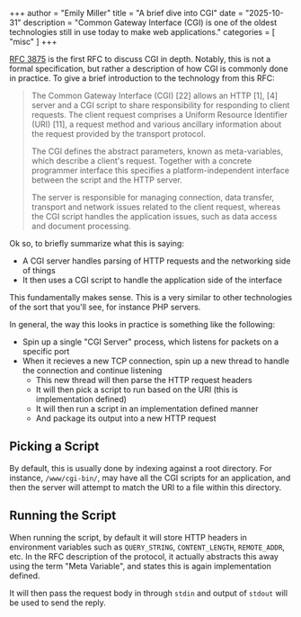 +++
author = "Emily Miller"
title = "A brief dive into CGI"
date = "2025-10-31"
description = "Common Gateway Interface (CGI) is one of the oldest technologies still in use today to make web applications."
categories = [ "misc" ]
+++

[RFC 3875](https://www.rfc-editor.org/rfc/rfc3875) is the first RFC to discuss CGI in depth. Notably, this is not a formal specification, but rather a description of how CGI is commonly done in practice. To give a brief introduction to the technology from this RFC:

>    The Common Gateway Interface (CGI) [22] allows an HTTP [1], [4]
>   server and a CGI script to share responsibility for responding to
>   client requests.  The client request comprises a Uniform Resource
>   Identifier (URI) [11], a request method and various ancillary
>   information about the request provided by the transport protocol.
>
>   The CGI defines the abstract parameters, known as meta-variables,
>   which describe a client's request.  Together with a concrete
>   programmer interface this specifies a platform-independent interface
>   between the script and the HTTP server.
>
>   The server is responsible for managing connection, data transfer,
>   transport and network issues related to the client request, whereas
>   the CGI script handles the application issues, such as data access
>   and document processing.

Ok so, to briefly summarize what this is saying:
 - A CGI server handles parsing of HTTP requests and the networking side of things
 - It then uses a CGI script to handle the application side of the interface

This fundamentally makes sense. This is a very similar to other technologies of the sort that you'll see, for instance PHP servers.

In general, the way this looks in practice is something like the following:
 - Spin up a single "CGI Server" process, which listens for packets on a specific port
 - When it recieves a new TCP connection, spin up a new thread to handle the connection and continue listening
    - This new thread will then parse the HTTP request headers
    - It will then pick a script to run based on the URI (this is implementation defined)
    - It will then run a script in an implementation defined manner 
    - And package its output into a new HTTP request

## Picking a Script

By default, this is usually done by indexing against a root directory. For instance, `/www/cgi-bin/`, may have all the CGI scripts for an application, and then the server will attempt to match the URI to a file within this directory. 

## Running the Script

When running the script, by default it will store HTTP headers in environment variables such as `QUERY_STRING`, `CONTENT_LENGTH`, `REMOTE_ADDR`, etc. In the RFC description of the protocol, it actually abstracts this away using the term "Meta Variable", and states this is again implementation defined. 

It will then pass the request body in through `stdin` and output of `stdout` will be used to send the reply.
